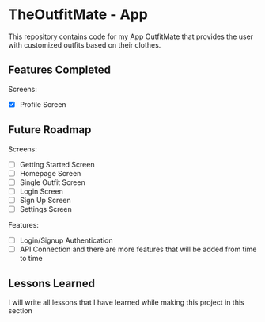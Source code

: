 # TheOutfitMate - App

This repository contains code for my App OutfitMate that provides the user with customized outfits based on their clothes.



## Features Completed

Screens:

- [x]  Profile Screen



## Future Roadmap
Screens:

- [ ]  Getting Started Screen
- [ ]  Homepage Screen
- [ ]  Single Outfit Screen
- [ ]  Login Screen
- [ ]  Sign Up Screen
- [ ]  Settings Screen

Features:

- [ ]  Login/Signup Authentication
- [ ]  API Connection
and there are more features that will be added from time to time
## Lessons Learned

I will write all lessons that I have learned while making this project in this section
